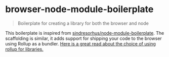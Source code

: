 # browser-node-module-boilerplate

> Boilerplate for creating a library for both the browser and node

This boilerplate is inspired from [sindresorhus/node-module-boilerplate](https://github.com/sindresorhus/node-module-boilerplate).
The scaffolding is similar, it adds support for shipping your code to the browser using Rollup as a bundler.
[Here is a great read about the choice of using rollup for libraries.](https://medium.com/webpack/webpack-and-rollup-the-same-but-different-a41ad427058c)
